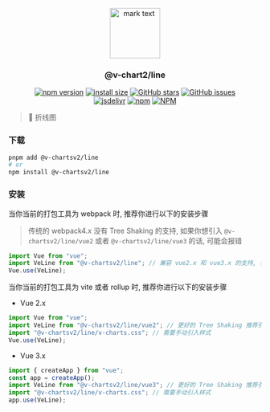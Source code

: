 <p align="center">
<img src="https://raw.githubusercontent.com/denaro-org/v-charts2/main/docs/.vuepress/public/favicon.ico" alt="mark text" width="100" height="100">
</p>

<h3 align="center">@v-chart2/line</h3>

<p align="center">
  <a href="https://www.npmjs.com/package/@v-chartsv2/line" target="_blank"><img alt="npm version" src="https://img.shields.io/npm/v/@v-chartsv2/line"></a>
  <a href="https://packagephobia.com/result?p=@v-chartsv2/line" target="_blank"><img alt="install size" src="https://packagephobia.now.sh/badge?p=@v-chartsv2/line"></a>
  <a href="https://github.com/denaro-org/v-charts2/stargazers" target="_blank"><img alt="GitHub stars" src="https://img.shields.io/github/stars/denaro-org/v-charts2"></a>
  <a href="https://github.com/denaro-org/v-charts2/issues" target="_blank"><img alt="GitHub issues" src="https://img.shields.io/github/issues/denaro-org/v-charts2"></a>
  <br />
  <a href="https://www.jsdelivr.com/package/npm/@v-chartsv2/line" target="_blank"><img alt="jsdelivr" src="https://data.jsdelivr.com/v1/package/npm/@v-chartsv2/line/badge"></a>
  <a href="https://www.npmjs.com/package/@v-chartsv2/line" target="_blank"><img alt="npm" src="https://img.shields.io/node/v/@v-chartsv2/line"></a>
  <a href="https://github.com/denaro-org/v-charts2/blob/main/LICENSE" target="_blank"><img alt="NPM" src="https://img.shields.io/npm/l/@v-chartsv2/line"></a>
</p>

> :tada: 折线图

### 下载

```bash
pnpm add @v-chartsv2/line
# or
npm install @v-chartsv2/line
```

### 安装

当你当前的打包工具为 webpack 时, 推荐你进行以下的安装步骤

> 传统的 webpack4.x 没有 Tree Shaking 的支持, 如果你想引入 `@v-chartsv2/line/vue2` 或者 `@v-chartsv2/line/vue3` 的话, 可能会报错

```javascript
import Vue from "vue";
import VeLine from "@v-chartsv2/line"; // 兼容 vue2.x 和 vue3.x 的支持, 将会自动加载支持 vue2.x 的支持包或者支持 vue3.x 的支持包
Vue.use(VeLine);
```

当你当前的打包工具为 vite 或者 rollup 时, 推荐你进行以下的安装步骤

- Vue 2.x

```javascript
import Vue from "vue";
import VeLine from "@v-chartsv2/line/vue2"; // 更好的 Tree Shaking 推荐引入 vue2.x 的专属支持包
import "@v-chartsv2/line/v-charts.css"; // 需要手动引入样式
Vue.use(VeLine);
```

- Vue 3.x

```javascript
import { createApp } from "vue";
const app = createApp();
import VeLine from "@v-chartsv2/line/vue3"; // 更好的 Tree Shaking 推荐引入 vue3.x 的专属支持包
import "@v-chartsv2/line/v-charts.css"; // 需要手动引入样式
app.use(VeLine);
```
